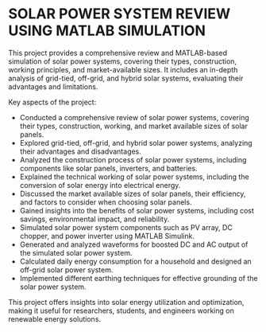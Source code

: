 # SOLAR POWER SYSTEM REVIEW USING MATLAB SIMULATION

This project provides a comprehensive review and MATLAB-based simulation of solar power systems, covering their types, construction, working principles, and market-available sizes. It includes an in-depth analysis of grid-tied, off-grid, and hybrid solar systems, evaluating their advantages and limitations.  

Key aspects of the project:  
- Conducted a comprehensive review of solar power systems, covering their types, construction, working, and market available sizes of solar panels.
- Explored grid-tied, off-grid, and hybrid solar power systems, analyzing their advantages and disadvantages.
- Analyzed the construction process of solar power systems, including components like solar panels, inverters, and batteries.
- Explained the technical working of solar power systems, including the conversion of solar energy into electrical energy.
- Discussed the market available sizes of solar panels, their efficiency, and factors to consider when choosing solar panels.
- Gained insights into the benefits of solar power systems, including cost savings, environmental impact, and reliability.
- Simulated solar power system components such as PV array, DC chopper, and power inverter using MATLAB Simulink.
- Generated and analyzed waveforms for boosted DC and AC output of the simulated solar power system.
- Calculated daily energy consumption for a household and designed an off-grid solar power system.
- Implemented different earthing techniques for effective grounding of the solar power system. 

This project offers insights into solar energy utilization and optimization, making it useful for researchers, students, and engineers working on renewable energy solutions.
